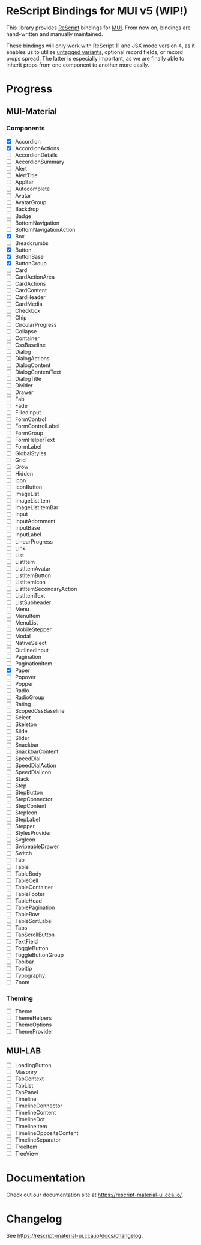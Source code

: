 # ReScript Bindings for MUI v5 (WIP!)

This library provides [ReScript](https://rescript-lang.org/) bindings for
[MUI](https://mui.com/). From now on, bindings are hand-written and manually maintained.

These bindings will only work with ReScript 11 and JSX mode version 4, as it enables us to utilize [untagged variants](https://rescript-lang.org/blog/improving-interop#untagged-variants), optional record fields, or record props spread. The latter is especially important, as we are finally able to inherit props from one component to another more easily.

# Progress

## MUI-Material

### Components

- [x] Accordion
- [x] AccordionActions
- [ ] AccordionDetails
- [ ] AccordionSummary
- [ ] Alert
- [ ] AlertTitle
- [ ] AppBar
- [ ] Autocomplete
- [ ] Avatar
- [ ] AvatarGroup
- [ ] Backdrop
- [ ] Badge
- [ ] BottomNavigation
- [ ] BottomNavigationAction
- [x] Box
- [ ] Breadcrumbs
- [x] Button
- [x] ButtonBase
- [x] ButtonGroup
- [ ] Card
- [ ] CardActionArea
- [ ] CardActions
- [ ] CardContent
- [ ] CardHeader
- [ ] CardMedia
- [ ] Checkbox
- [ ] Chip
- [ ] CircularProgress
- [ ] Collapse
- [ ] Container
- [ ] CssBaseline
- [ ] Dialog
- [ ] DialogActions
- [ ] DialogContent
- [ ] DialogContentText
- [ ] DialogTitle
- [ ] Divider
- [ ] Drawer
- [ ] Fab
- [ ] Fade
- [ ] FilledInput
- [ ] FormControl
- [ ] FormControlLabel
- [ ] FormGroup
- [ ] FormHelperText
- [ ] FormLabel
- [ ] GlobalStyles
- [ ] Grid
- [ ] Grow
- [ ] Hidden
- [ ] Icon
- [ ] IconButton
- [ ] ImageList
- [ ] ImageListItem
- [ ] ImageListItemBar
- [ ] Input
- [ ] InputAdornment
- [ ] InputBase
- [ ] InputLabel
- [ ] LinearProgress
- [ ] Link
- [ ] List
- [ ] ListItem
- [ ] ListItemAvatar
- [ ] ListItemButton
- [ ] ListItemIcon
- [ ] ListItemSecondaryAction
- [ ] ListItemText
- [ ] ListSubheader
- [ ] Menu
- [ ] MenuItem
- [ ] MenuList
- [ ] MobileStepper
- [ ] Modal
- [ ] NativeSelect
- [ ] OutlinedInput
- [ ] Pagination
- [ ] PaginationItem
- [x] Paper
- [ ] Popover
- [ ] Popper
- [ ] Radio
- [ ] RadioGroup
- [ ] Rating
- [ ] ScopedCssBaseline
- [ ] Select
- [ ] Skeleton
- [ ] Slide
- [ ] Slider
- [ ] Snackbar
- [ ] SnackbarContent
- [ ] SpeedDial
- [ ] SpeedDialAction
- [ ] SpeedDialIcon
- [ ] Stack
- [ ] Step
- [ ] StepButton
- [ ] StepConnector
- [ ] StepContent
- [ ] StepIcon
- [ ] StepLabel
- [ ] Stepper
- [ ] StylesProvider
- [ ] SvgIcon
- [ ] SwipeableDrawer
- [ ] Switch
- [ ] Tab
- [ ] Table
- [ ] TableBody
- [ ] TableCell
- [ ] TableContainer
- [ ] TableFooter
- [ ] TableHead
- [ ] TablePagination
- [ ] TableRow
- [ ] TableSortLabel
- [ ] Tabs
- [ ] TabScrollButton
- [ ] TextField
- [ ] ToggleButton
- [ ] ToggleButtonGroup
- [ ] Toolbar
- [ ] Tooltip
- [ ] Typography
- [ ] Zoom

### Theming

- [ ] Theme
- [ ] ThemeHelpers
- [ ] ThemeOptions
- [ ] ThemeProvider

## MUI-LAB

- [ ] LoadingButton
- [ ] Masonry
- [ ] TabContext
- [ ] TabList
- [ ] TabPanel
- [ ] Timeline
- [ ] TimelineConnector
- [ ] TimelineContent
- [ ] TimelineDot
- [ ] TimelineItem
- [ ] TimelineOppositeContent
- [ ] TimelineSeparator
- [ ] TreeItem
- [ ] TreeView

# Documentation

Check out our documentation site at https://rescript-material-ui.cca.io/.

# Changelog

See https://rescript-material-ui.cca.io/docs/changelog.
